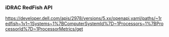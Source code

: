 ### iDRAC RedFish API

https://developer.dell.com/apis/2978/versions/5.xx/openapi.yaml/paths/~1redfish~1v1~1Systems~1%7BComputerSystemId%7D~1Processors~1%7BProcessorId%7D~1ProcessorMetrics/get